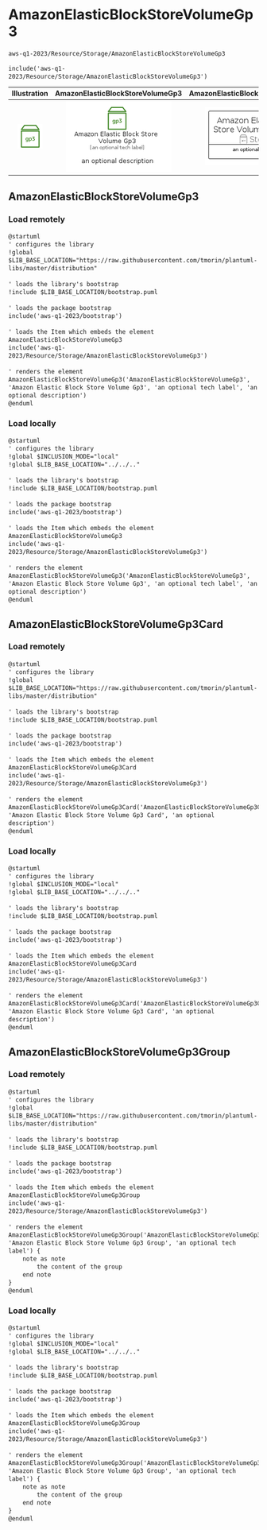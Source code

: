 # AmazonElasticBlockStoreVolumeGp3


```text
aws-q1-2023/Resource/Storage/AmazonElasticBlockStoreVolumeGp3
```

```text
include('aws-q1-2023/Resource/Storage/AmazonElasticBlockStoreVolumeGp3')
```



| Illustration | AmazonElasticBlockStoreVolumeGp3 | AmazonElasticBlockStoreVolumeGp3Card | AmazonElasticBlockStoreVolumeGp3Group |
| :---: | :---: | :---: | :---: |
| ![illustration for Illustration](../../../aws-q1-2023/Resource/Storage/AmazonElasticBlockStoreVolumeGp3.png) | ![illustration for AmazonElasticBlockStoreVolumeGp3](../../../aws-q1-2023/Resource/Storage/AmazonElasticBlockStoreVolumeGp3.Local.png) | ![illustration for AmazonElasticBlockStoreVolumeGp3Card](../../../aws-q1-2023/Resource/Storage/AmazonElasticBlockStoreVolumeGp3Card.Local.png) | ![illustration for AmazonElasticBlockStoreVolumeGp3Group](../../../aws-q1-2023/Resource/Storage/AmazonElasticBlockStoreVolumeGp3Group.Local.png) |




## AmazonElasticBlockStoreVolumeGp3

### Load remotely
```plantuml
@startuml
' configures the library
!global $LIB_BASE_LOCATION="https://raw.githubusercontent.com/tmorin/plantuml-libs/master/distribution"

' loads the library's bootstrap
!include $LIB_BASE_LOCATION/bootstrap.puml

' loads the package bootstrap
include('aws-q1-2023/bootstrap')

' loads the Item which embeds the element AmazonElasticBlockStoreVolumeGp3
include('aws-q1-2023/Resource/Storage/AmazonElasticBlockStoreVolumeGp3')

' renders the element
AmazonElasticBlockStoreVolumeGp3('AmazonElasticBlockStoreVolumeGp3', 'Amazon Elastic Block Store Volume Gp3', 'an optional tech label', 'an optional description')
@enduml
```

### Load locally
```plantuml
@startuml
' configures the library
!global $INCLUSION_MODE="local"
!global $LIB_BASE_LOCATION="../../.."

' loads the library's bootstrap
!include $LIB_BASE_LOCATION/bootstrap.puml

' loads the package bootstrap
include('aws-q1-2023/bootstrap')

' loads the Item which embeds the element AmazonElasticBlockStoreVolumeGp3
include('aws-q1-2023/Resource/Storage/AmazonElasticBlockStoreVolumeGp3')

' renders the element
AmazonElasticBlockStoreVolumeGp3('AmazonElasticBlockStoreVolumeGp3', 'Amazon Elastic Block Store Volume Gp3', 'an optional tech label', 'an optional description')
@enduml
```

## AmazonElasticBlockStoreVolumeGp3Card

### Load remotely
```plantuml
@startuml
' configures the library
!global $LIB_BASE_LOCATION="https://raw.githubusercontent.com/tmorin/plantuml-libs/master/distribution"

' loads the library's bootstrap
!include $LIB_BASE_LOCATION/bootstrap.puml

' loads the package bootstrap
include('aws-q1-2023/bootstrap')

' loads the Item which embeds the element AmazonElasticBlockStoreVolumeGp3Card
include('aws-q1-2023/Resource/Storage/AmazonElasticBlockStoreVolumeGp3')

' renders the element
AmazonElasticBlockStoreVolumeGp3Card('AmazonElasticBlockStoreVolumeGp3Card', 'Amazon Elastic Block Store Volume Gp3 Card', 'an optional description')
@enduml
```

### Load locally
```plantuml
@startuml
' configures the library
!global $INCLUSION_MODE="local"
!global $LIB_BASE_LOCATION="../../.."

' loads the library's bootstrap
!include $LIB_BASE_LOCATION/bootstrap.puml

' loads the package bootstrap
include('aws-q1-2023/bootstrap')

' loads the Item which embeds the element AmazonElasticBlockStoreVolumeGp3Card
include('aws-q1-2023/Resource/Storage/AmazonElasticBlockStoreVolumeGp3')

' renders the element
AmazonElasticBlockStoreVolumeGp3Card('AmazonElasticBlockStoreVolumeGp3Card', 'Amazon Elastic Block Store Volume Gp3 Card', 'an optional description')
@enduml
```

## AmazonElasticBlockStoreVolumeGp3Group

### Load remotely
```plantuml
@startuml
' configures the library
!global $LIB_BASE_LOCATION="https://raw.githubusercontent.com/tmorin/plantuml-libs/master/distribution"

' loads the library's bootstrap
!include $LIB_BASE_LOCATION/bootstrap.puml

' loads the package bootstrap
include('aws-q1-2023/bootstrap')

' loads the Item which embeds the element AmazonElasticBlockStoreVolumeGp3Group
include('aws-q1-2023/Resource/Storage/AmazonElasticBlockStoreVolumeGp3')

' renders the element
AmazonElasticBlockStoreVolumeGp3Group('AmazonElasticBlockStoreVolumeGp3Group', 'Amazon Elastic Block Store Volume Gp3 Group', 'an optional tech label') {
    note as note
        the content of the group
    end note
}
@enduml
```

### Load locally
```plantuml
@startuml
' configures the library
!global $INCLUSION_MODE="local"
!global $LIB_BASE_LOCATION="../../.."

' loads the library's bootstrap
!include $LIB_BASE_LOCATION/bootstrap.puml

' loads the package bootstrap
include('aws-q1-2023/bootstrap')

' loads the Item which embeds the element AmazonElasticBlockStoreVolumeGp3Group
include('aws-q1-2023/Resource/Storage/AmazonElasticBlockStoreVolumeGp3')

' renders the element
AmazonElasticBlockStoreVolumeGp3Group('AmazonElasticBlockStoreVolumeGp3Group', 'Amazon Elastic Block Store Volume Gp3 Group', 'an optional tech label') {
    note as note
        the content of the group
    end note
}
@enduml
```

